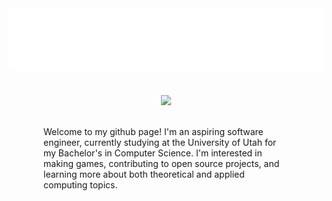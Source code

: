 <div align="center">
  <img src="header.svg" width="800" height="100" alt="soundeffects">
</div>

<br>
<br>

<div align="center">
  <a href="https://github.com/anuraghazra/github-readme-stats" class="stats">
    <img align="center" src="https://github-readme-stats.vercel.app/api?username=soundeffects&show_icons=true&theme=radical&count_private=true" />
  </a>
</div>

<br>
<br>

<div style="margin: 0 4em;">
Welcome to my github page! I'm an aspiring software engineer, currently studying at the University of Utah for my Bachelor's in Computer Science. I'm interested in making games, contributing to open source projects, and learning more about both theoretical and applied computing topics.
</div>
